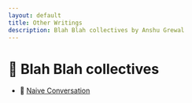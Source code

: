 ```yaml
---
layout: default
title: Other Writings
description: Blah Blah collectives by Anshu Grewal
---
```


# 📘 Blah Blah collectives 

- 🔹 [Naive Conversation](./index/naive)

